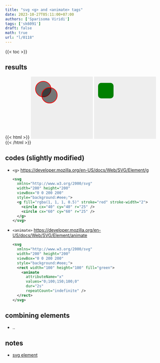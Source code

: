 ```yaml
---
title: "svg <g> and <animate> tags"
date: 2023-10-27T05:11:00+07:00
authors: ['Sparisoma Viridi']
tags: ['sk6091']
draft: false
math: true
url: "l/0118"
---
```

{{< toc >}}


## results
{{< html >}}
<svg
  xmlns="http://www.w3.org/2000/svg"
  width="200" height="200"
  viewBox="0 0 200 200"
  style="background:#eee;">
  <g fill="rgba(1, 1, 1, 0.5)" stroke="red" stroke-width="2">
    <circle cx="40" cy="40" r="25" />
    <circle cx="60" cy="60" r="25" />
  </g>
</svg>
<svg
  xmlns="http://www.w3.org/2000/svg"
  width="200" height="200"
  viewBox="0 0 200 200"
  style="background:#eee;">
  <rect width="50" height="50" fill="green" y="20" ry="10">
    <animate
      attributeName="x"
      values="0;100;150;100;0"
      dur="2s"
      repeatCount="indefinite" />
  </rect>
</svg>
{{< /html >}}


## codes (slightly modified)
+ `<g>` https://developer.mozilla.org/en-US/docs/Web/SVG/Element/g
  ```svg
  <svg
    xmlns="http://www.w3.org/2000/svg"
    width="200" height="200"
    viewBox="0 0 200 200"
    style="background:#eee;">
    <g fill="rgba(1, 1, 1, 0.5)" stroke="red" stroke-width="2">
      <circle cx="40" cy="40" r="25" />
      <circle cx="60" cy="60" r="25" />
    </g>
  </svg>
  ```
+ `<animate>` https://developer.mozilla.org/en-US/docs/Web/SVG/Element/animate
  ```svg
  <svg
    xmlns="http://www.w3.org/2000/svg"
    width="200" height="200"
    viewBox="0 0 200 200"
    style="background:#eee;">
    <rect width="100" height="100" fill="green">
      <animate
        attributeName="x"
        values="0;100;150;100;0"
        dur="2s"
        repeatCount="indefinite" />
    </rect>
  </svg>
  ```


## combining elements
+ ..


## notes
+ [svg <g> element](../0075)